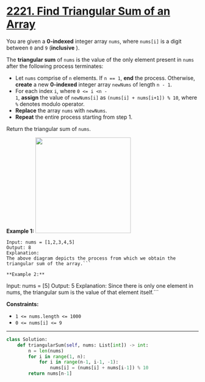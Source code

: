 # [2221. Find Triangular Sum of an Array](https://leetcode.com/problems/find-triangular-sum-of-an-array/?envType=daily-question&envId=2025-09-30)

You are given a **0-indexed**  integer array <code>nums</code>, where <code>nums[i]</code> is a digit between <code>0</code> and <code>9</code> (**inclusive** ).

The **triangular sum**  of <code>nums</code> is the value of the only element present in <code>nums</code> after the following process terminates:

- Let <code>nums</code> comprise of <code>n</code> elements. If <code>n == 1</code>, **end**  the process. Otherwise, **create**  a new **0-indexed**  integer array <code>newNums</code> of length <code>n - 1</code>.
- For each index <code>i</code>, where <code>0 <= i <n - 1</code>, **assign**  the value of <code>newNums[i]</code> as <code>(nums[i] + nums[i+1]) % 10</code>, where <code>%</code> denotes modulo operator.
- **Replace**  the array <code>nums</code> with <code>newNums</code>.
- **Repeat**  the entire process starting from step 1.

Return the triangular sum of <code>nums</code>.

**Example 1:** 
<img alt="" src="https://assets.leetcode.com/uploads/2022/02/22/ex1drawio.png" style="width: 250px; height: 250px;">

```
Input: nums = [1,2,3,4,5]
Output: 8
Explanation:
The above diagram depicts the process from which we obtain the triangular sum of the array.```

**Example 2:** 

```
Input: nums = [5]
Output: 5
Explanation:
Since there is only one element in nums, the triangular sum is the value of that element itself.```

**Constraints:** 

- <code>1 <= nums.length <= 1000</code>
- <code>0 <= nums[i] <= 9</code>

---

```python
class Solution:
    def triangularSum(self, nums: List[int]) -> int:
        n = len(nums)
        for i in range(1, n):
            for i in range(n-1, i-1, -1):
                nums[i] = (nums[i] + nums[i-1]) % 10
        return nums[n-1]
```